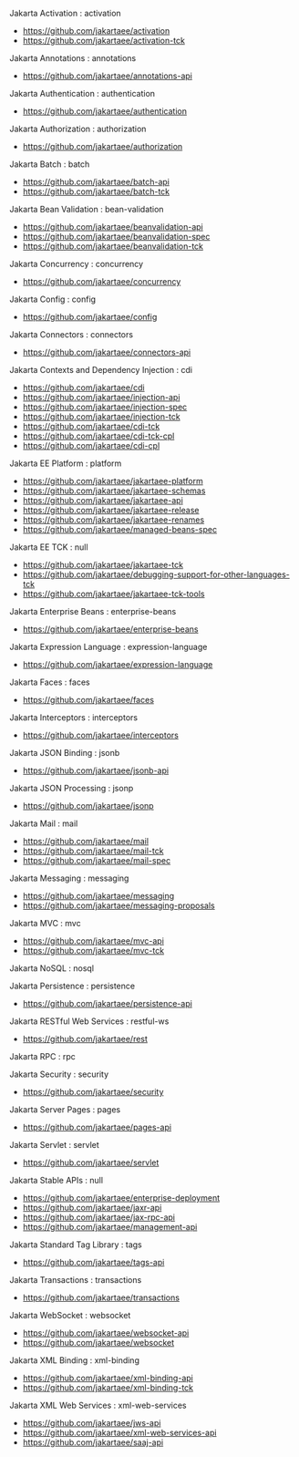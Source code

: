 Jakarta Activation : activation
  - https://github.com/jakartaee/activation
  - https://github.com/jakartaee/activation-tck

Jakarta Annotations : annotations
  - https://github.com/jakartaee/annotations-api

Jakarta Authentication : authentication
  - https://github.com/jakartaee/authentication

Jakarta Authorization : authorization
  - https://github.com/jakartaee/authorization

Jakarta Batch : batch
  - https://github.com/jakartaee/batch-api
  - https://github.com/jakartaee/batch-tck

Jakarta Bean Validation : bean-validation
  - https://github.com/jakartaee/beanvalidation-api
  - https://github.com/jakartaee/beanvalidation-spec
  - https://github.com/jakartaee/beanvalidation-tck

Jakarta Concurrency : concurrency
  - https://github.com/jakartaee/concurrency

Jakarta Config : config
  - https://github.com/jakartaee/config

Jakarta Connectors : connectors
  - https://github.com/jakartaee/connectors-api

Jakarta Contexts and Dependency Injection : cdi
  - https://github.com/jakartaee/cdi
  - https://github.com/jakartaee/injection-api
  - https://github.com/jakartaee/injection-spec
  - https://github.com/jakartaee/injection-tck
  - https://github.com/jakartaee/cdi-tck
  - https://github.com/jakartaee/cdi-tck-cpl
  - https://github.com/jakartaee/cdi-cpl

Jakarta EE Platform : platform
  - https://github.com/jakartaee/jakartaee-platform
  - https://github.com/jakartaee/jakartaee-schemas
  - https://github.com/jakartaee/jakartaee-api
  - https://github.com/jakartaee/jakartaee-release
  - https://github.com/jakartaee/jakartaee-renames
  - https://github.com/jakartaee/managed-beans-spec

Jakarta EE TCK : null
  - https://github.com/jakartaee/jakartaee-tck
  - https://github.com/jakartaee/debugging-support-for-other-languages-tck
  - https://github.com/jakartaee/jakartaee-tck-tools

Jakarta Enterprise Beans : enterprise-beans
  - https://github.com/jakartaee/enterprise-beans

Jakarta Expression Language : expression-language
  - https://github.com/jakartaee/expression-language

Jakarta Faces : faces
  - https://github.com/jakartaee/faces

Jakarta Interceptors : interceptors
  - https://github.com/jakartaee/interceptors

Jakarta JSON Binding : jsonb
  - https://github.com/jakartaee/jsonb-api

Jakarta JSON Processing : jsonp
  - https://github.com/jakartaee/jsonp

Jakarta Mail : mail
  - https://github.com/jakartaee/mail
  - https://github.com/jakartaee/mail-tck
  - https://github.com/jakartaee/mail-spec

Jakarta Messaging : messaging
  - https://github.com/jakartaee/messaging
  - https://github.com/jakartaee/messaging-proposals

Jakarta MVC : mvc
  - https://github.com/jakartaee/mvc-api
  - https://github.com/jakartaee/mvc-tck

Jakarta NoSQL : nosql

Jakarta Persistence : persistence
  - https://github.com/jakartaee/persistence-api

Jakarta RESTful Web Services : restful-ws
  - https://github.com/jakartaee/rest

Jakarta RPC : rpc

Jakarta Security : security
  - https://github.com/jakartaee/security

Jakarta Server Pages : pages
  - https://github.com/jakartaee/pages-api

Jakarta Servlet : servlet
  - https://github.com/jakartaee/servlet

Jakarta Stable APIs : null
  - https://github.com/jakartaee/enterprise-deployment
  - https://github.com/jakartaee/jaxr-api
  - https://github.com/jakartaee/jax-rpc-api
  - https://github.com/jakartaee/management-api

Jakarta Standard Tag Library : tags
  - https://github.com/jakartaee/tags-api

Jakarta Transactions : transactions
  - https://github.com/jakartaee/transactions

Jakarta WebSocket : websocket
  - https://github.com/jakartaee/websocket-api
  - https://github.com/jakartaee/websocket

Jakarta XML Binding : xml-binding
  - https://github.com/jakartaee/xml-binding-api
  - https://github.com/jakartaee/xml-binding-tck

Jakarta XML Web Services : xml-web-services
  - https://github.com/jakartaee/jws-api
  - https://github.com/jakartaee/xml-web-services-api
  - https://github.com/jakartaee/saaj-api
